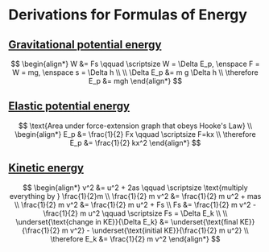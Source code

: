 # Derivations for Formulas of Energy

## [Gravitational potential energy](./energy.md#gravitational-potential-energy)

$$
\begin{align*}
  W &= Fs \qquad \scriptsize W = \Delta E_p, \enspace F = W = mg, \enspace s = \Delta h \\
  \\
  \Delta E_p &= m g \Delta h \\
  \therefore E_p &= mgh
\end{align*}
$$

## [Elastic potential energy](./energy.md#elastic-potential-energy)

$$
\text{Area under force-extension graph that obeys Hooke's Law} \\
\begin{align*}
  E_p &= \frac{1}{2} Fx \qquad \scriptsize F=kx \\
  \therefore E_p &= \frac{1}{2} kx^2
\end{align*}
$$

## [Kinetic energy](./energy.md#kinetic-energy)

$$
\begin{align*}
  v^2 &= u^2 + 2as \qquad \scriptsize \text{multiply everything by } \frac{1}{2}m \\
  \frac{1}{2} m v^2 &= \frac{1}{2} m u^2 + mas \\
  \frac{1}{2} m v^2 &= \frac{1}{2} m u^2 + Fs \\
  Fs &= \frac{1}{2} m v^2 - \frac{1}{2} m u^2 \qquad \scriptsize Fs = \Delta E_k \\
  \\
  \underset{\text{change in KE}}{\Delta E_k} &= \underset{\text{final KE}}{\frac{1}{2} m v^2} - \underset{\text{initial KE}}{\frac{1}{2} m u^2} \\
  \therefore E_k &= \frac{1}{2} m v^2
\end{align*}
$$
